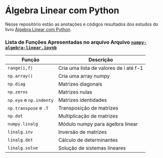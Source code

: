 # Álgebra Linear com Python

Nesse repositório estão as anotações e códigos resultados dos estudos do livro [Álgebra Linear com Python](https://www.amazon.com.br/%C3%81lgebra-Linear-com-Python-principais-ebook/dp/B07FNWM2P8/ref=sr_1_1?__mk_pt_BR=%C3%85M%C3%85%C5%BD%C3%95%C3%91&dchild=1&keywords=algebra+linear+com+python&qid=1616851195&sr=8-1). 

### Lista de Funções Apresentadas no arquivo Arquivo [`numpy-algebra-linear.ipynb`]()

Função              | Descrição
--------------------|----------
`range(i,f)`        | Cria uma lista de valores de i até f-1
`np.array()`        | Cria uma array numpy
`np.diag`           | Matrizes diagonais
`np.zeros`          | Matrizes nulas
`np.eye` e `np.indenty` | Matrizes identidades
`np.transpose` e `.T` | Transposição de matrizes
`np.dot`            | Multiplicação de matrizes
`numpy.linalg`      | Módulo numpy para ágelbra linear
`linalg.inv`        | Inversão de matrizes
`linalg.det`        | Cálculo de determinantes
`linalg.solve`      | Solução de sistemas lineares